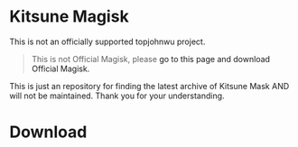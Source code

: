 # Kitsune Magisk
This is not an officially supported <a onclick="window.location.href = 'https://github.com/topjohnwu'; ">topjohnwu</a> project.

<blockquote>This is not Official Magisk, please <a onclick="window.location.href = 'https://github.com/topjohnwu/Magisk'; ">go to this page and download Official Magisk.</a></blockquote>

This is just an repository for finding the latest archive of Kitsune Mask AND will not be maintained. Thank you for your understanding.
# Download
